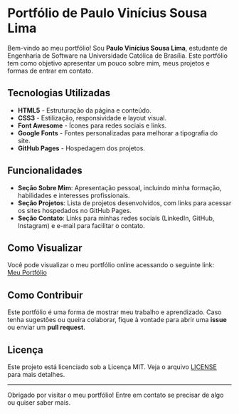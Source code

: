 # Portfólio de Paulo Vinícius Sousa Lima

Bem-vindo ao meu portfólio! Sou **Paulo Vinícius Sousa Lima**, estudante de Engenharia de Software na Universidade Católica de Brasília. Este portfólio tem como objetivo apresentar um pouco sobre mim, meus projetos e formas de entrar em contato.

## Tecnologias Utilizadas

- **HTML5** - Estruturação da página e conteúdo.
- **CSS3** - Estilização, responsividade e layout visual.
- **Font Awesome** - Ícones para redes sociais e links.
- **Google Fonts** - Fontes personalizadas para melhorar a tipografia do site.
- **GitHub Pages** - Hospedagem dos projetos.

## Funcionalidades

- **Seção Sobre Mim**: Apresentação pessoal, incluindo minha formação, habilidades e interesses profissionais.
- **Seção Projetos**: Lista de projetos desenvolvidos, com links para acessar os sites hospedados no GitHub Pages.
- **Seção Contato**: Links para minhas redes sociais (LinkedIn, GitHub, Instagram) e e-mail para facilitar o contato.

## Como Visualizar

Você pode visualizar o meu portfólio online acessando o seguinte link:  
[Meu Portfólio](https://paulo-vinicius-sousa-lima.github.io)

## Como Contribuir

Este portfólio é uma forma de mostrar meu trabalho e aprendizado. Caso tenha sugestões ou queira colaborar, fique à vontade para abrir uma **issue** ou enviar um **pull request**.

## Licença

Este projeto está licenciado sob a Licença MIT. Veja o arquivo [LICENSE](LICENSE) para mais detalhes.

---

Obrigado por visitar o meu portfólio! Entre em contato se precisar de algo ou quiser saber mais.
